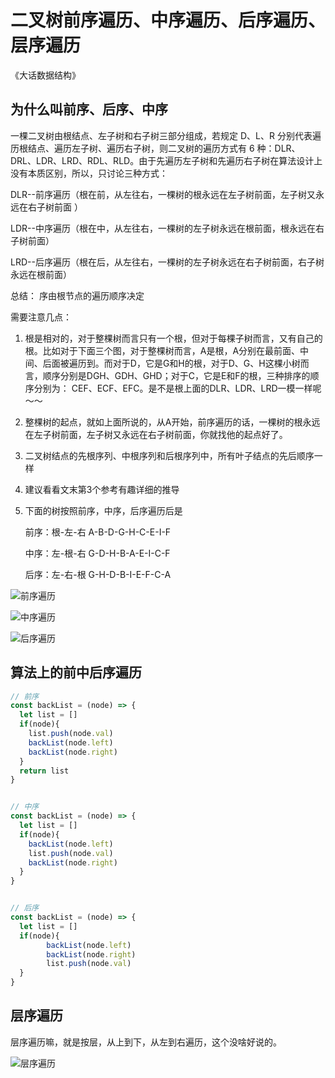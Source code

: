 # 二叉树前序遍历、中序遍历、后序遍历、层序遍历

《大话数据结构》

## 为什么叫前序、后序、中序

一棵二叉树由根结点、左子树和右子树三部分组成，若规定 D、L、R 分别代表遍历根结点、遍历左子树、遍历右子树，则二叉树的遍历方式有 6 种：DLR、DRL、LDR、LRD、RDL、RLD。由于先遍历左子树和先遍历右子树在算法设计上没有本质区别，所以，只讨论三种方式：

DLR--前序遍历（根在前，从左往右，一棵树的根永远在左子树前面，左子树又永远在右子树前面 ）

LDR--中序遍历（根在中，从左往右，一棵树的左子树永远在根前面，根永远在右子树前面）

LRD--后序遍历（根在后，从左往右，一棵树的左子树永远在右子树前面，右子树永远在根前面）

总结： 序由根节点的遍历顺序决定

需要注意几点：

1. 根是相对的，对于整棵树而言只有一个根，但对于每棵子树而言，又有自己的根。比如对于下面三个图，对于整棵树而言，A是根，A分别在最前面、中间、后面被遍历到。而对于D，它是G和H的根，对于D、G、H这棵小树而言，顺序分别是DGH、GDH、GHD；对于C，它是E和F的根，三种排序的顺序分别为： CEF、ECF、EFC。是不是根上面的DLR、LDR、LRD一模一样呢～～

2. 整棵树的起点，就如上面所说的，从A开始，前序遍历的话，一棵树的根永远在左子树前面，左子树又永远在右子树前面，你就找他的起点好了。

3. 二叉树结点的先根序列、中根序列和后根序列中，所有叶子结点的先后顺序一样

4. 建议看看文末第3个参考有趣详细的推导

5. 下面的树按照前序，中序，后序遍历后是

   前序：根-左-右 A-B-D-G-H-C-E-I-F

   中序：左-根-右 G-D-H-B-A-E-I-C-F

   后序：左-右-根  G-H-D-B-I-E-F-C-A

![前序遍历](/Users/sunshine/Desktop/zm/img/前序遍历.png)



![中序遍历](/Users/sunshine/Desktop/zm/img/中序遍历.png)

![后序遍历](/Users/sunshine/Desktop/zm/img/后序遍历.png)

## 算法上的前中后序遍历

```javascript
// 前序
const backList = (node) => {
  let list = []
  if(node){
    list.push(node.val)
    backList(node.left)
    backList(node.right)
  }
  return list
}


// 中序
const backList = (node) => {
  let list = []
  if(node){
    backList(node.left)
    list.push(node.val)
    backList(node.right)
  }
}


// 后序
const backList = (node) => {
  let list = []
  if(node){
        backList(node.left)
        backList(node.right)
        list.push(node.val)
  }
}
```



## 层序遍历

 层序遍历嘛，就是按层，从上到下，从左到右遍历，这个没啥好说的。

![层序遍历](/Users/sunshine/Desktop/zm/img/层序遍历.png)